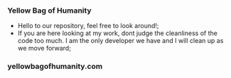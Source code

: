 ### Yellow Bag of Humanity

- Hello to our repository, feel free to look around!;
- If you are here looking at my work, dont judge the cleanliness of the code too much. I am the only developer we have and I will clean up as we move forward;

### yellowbagofhumanity.com

